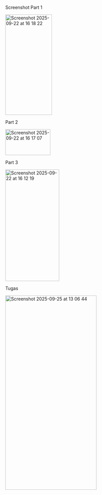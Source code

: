 Screenshot 
Part 1

<img width="146" height="314" alt="Screenshot 2025-09-22 at 16 18 22" src="https://github.com/user-attachments/assets/6f651079-a430-4ff0-94ba-10d259ddd778" />

Part 2

<img width="141" height="81" alt="Screenshot 2025-09-22 at 16 17 07" src="https://github.com/user-attachments/assets/7a47c868-c758-4618-bdc7-906c01e3fe9b" />

Part 3

<img width="169" height="349" alt="Screenshot 2025-09-22 at 16 12 19" src="https://github.com/user-attachments/assets/eea435be-cdd1-47ad-88f7-501b27c0d29b" />

Tugas 

<img width="286" height="608" alt="Screenshot 2025-09-25 at 13 06 44" src="https://github.com/user-attachments/assets/e1cf3265-e103-4182-a1a3-90f78f5f2bbf" />
